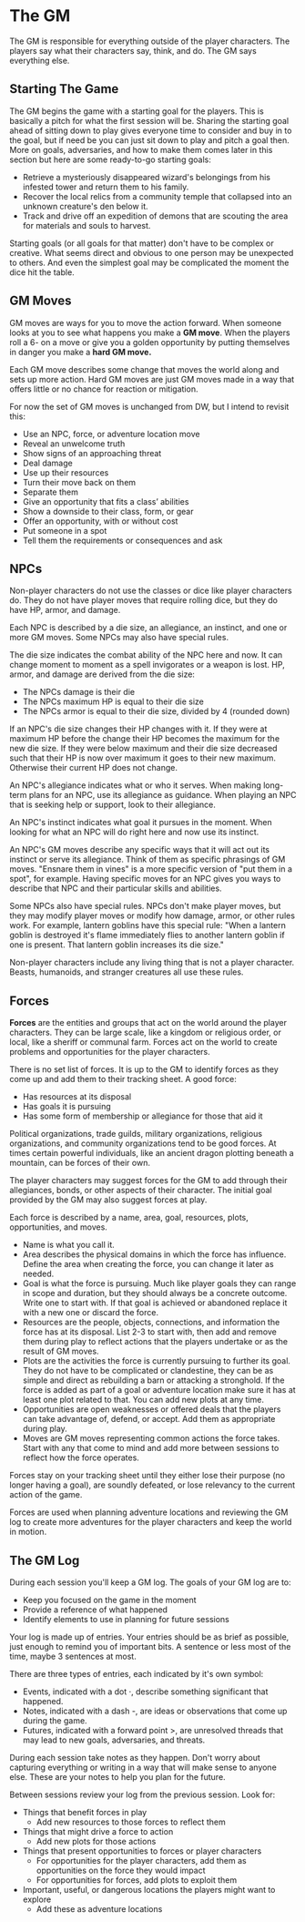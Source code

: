 # The GM

The GM is responsible for everything outside of the player characters. The
players say what their characters say, think, and do. The GM says everything
else.

## Starting The Game

The GM begins the game with a starting goal for the players. This is basically
a pitch for what the first session will be. Sharing the starting goal ahead of
sitting down to play gives everyone time to consider and buy in to the goal,
but if need be you can just sit down to play and pitch a goal then. More on
goals, adversaries, and how to make them comes later in this section but here
are some ready-to-go starting goals:

* Retrieve a mysteriously disappeared wizard's belongings from his infested
  tower and return them to his family.
* Recover the local relics from a community temple that collapsed into an
  unknown creature's den below it.
* Track and drive off an expedition of demons that are scouting the area for
  materials and souls to harvest.

Starting goals (or all goals for that matter) don't have to be complex or
creative. What seems direct and obvious to one person may be unexpected to
others. And even the simplest goal may be complicated the moment the dice hit
the table.

## GM Moves

GM moves are ways for you to move the action forward. When someone looks at you
to see what happens you make a **GM move**. When the players roll a 6- on a
move or give you a golden opportunity by putting themselves in danger you make
a **hard GM move.**

Each GM move describes some change that moves the world along and sets up more
action. Hard GM moves are just GM moves made in a way that offers little or no
chance for reaction or mitigation.

For now the set of GM moves is unchanged from DW, but I intend to revisit this:

* Use an NPC, force, or adventure location move
* Reveal an unwelcome truth
* Show signs of an approaching threat
* Deal damage
* Use up their resources
* Turn their move back on them
* Separate them
* Give an opportunity that fits a class’ abilities
* Show a downside to their class, form, or gear
* Offer an opportunity, with or without cost
* Put someone in a spot
* Tell them the requirements or consequences and ask

## NPCs

Non-player characters do not use the classes or dice like player characters do.
They do not have player moves that require rolling dice, but they do have HP,
armor, and damage.

Each NPC is described by a die size, an allegiance, an instinct, and one or
more GM moves. Some NPCs may also have special rules.

The die size indicates the combat ability of the NPC here and now. It can
change moment to moment as a spell invigorates or a weapon is lost. HP, armor,
and damage are derived from the die size:

* The NPCs damage is their die
* The NPCs maximum HP is equal to their die size
* The NPCs armor is equal to their die size, divided by 4 (rounded down)

If an NPC's die size changes their HP changes with it. If they were at maximum
HP before the change their HP becomes the maximum for the new die size. If they
were below maximum and their die size decreased such that their HP is now over
maximum it goes to their new maximum. Otherwise their current HP does not
change.

An NPC's allegiance indicates what or who it serves. When making long-term
plans for an NPC, use its allegiance as guidance. When playing an NPC that is
seeking help or support, look to their allegiance.

An NPC's instinct indicates what goal it pursues in the moment. When looking
for what an NPC will do right here and now use its instinct.

An NPC's GM moves describe any specific ways that it will act out its instinct
or serve its allegiance. Think of them as specific phrasings of GM moves.
"Ensnare them in vines" is a more specific version of "put them in a spot", for
example. Having specific moves for an NPC gives you ways to describe that NPC
and their particular skills and abilities.

Some NPCs also have special rules. NPCs don't make player moves, but they may
modify player moves or modify how damage, armor, or other rules work. For
example, lantern goblins have this special rule: "When a lantern goblin is
destroyed it's flame immediately flies to another lantern goblin if one is
present. That lantern goblin increases its die size."

Non-player characters include any living thing that is not a player character.
Beasts, humanoids, and stranger creatures all use these rules.

## Forces

**Forces** are the entities and groups that act on the world around the player
characters. They can be large scale, like a kingdom or religious order, or
local, like a sheriff or communal farm. Forces act on the world to create
problems and opportunities for the player characters.

There is no set list of forces. It is up to the GM to identify forces as they
come up and add them to their tracking sheet. A good force:

* Has resources at its disposal
* Has goals it is pursuing
* Has some form of membership or allegiance for those that aid it

Political organizations, trade guilds, military organizations, religious
organizations, and community organizations tend to be good forces. At times
certain powerful individuals, like an ancient dragon plotting beneath a
mountain, can be forces of their own.

The player characters may suggest forces for the GM to add through their
allegiances, bonds, or other aspects of their character. The initial goal
provided by the GM may also suggest forces at play.

Each force is described by a name, area, goal, resources, plots, opportunities,
and moves.

* Name is what you call it.
* Area describes the physical domains in which the force has influence. Define
  the area when creating the force, you can change it later as needed.
* Goal is what the force is pursuing. Much like player goals they can range in
  scope and duration, but they should always be a concrete outcome. Write one
  to start with. If that goal is achieved or abandoned replace it with a new
  one or discard the force.
* Resources are the people, objects, connections, and information the force has
  at its disposal. List 2-3 to start with, then add and remove them during play
  to reflect actions that the players undertake or as the result of GM moves.
* Plots are the activities the force is currently pursuing to further its goal.
  They do not have to be complicated or clandestine, they can be as simple and
  direct as rebuilding a barn or attacking a stronghold. If the force is added
  as part of a goal or adventure location make sure it has at least one plot
  related to that. You can add new plots at any time.
* Opportunities are open weaknesses or offered deals that the players can take
  advantage of, defend, or accept. Add them as appropriate during play.
* Moves are GM moves representing common actions the force takes. Start with
  any that come to mind and add more between sessions to reflect how the force
  operates.

Forces stay on your tracking sheet until they either lose their purpose (no
longer having a goal), are soundly defeated, or lose relevancy to the current
action of the game.

Forces are used when planning adventure locations and reviewing the GM log to
create more adventures for the player characters and keep the world in motion.

## The GM Log

During each session you'll keep a GM log. The goals of your GM log are to:

* Keep you focused on the game in the moment
* Provide a reference of what happened
* Identify elements to use in planning for future sessions

Your log is made up of entries. Your entries should be as brief as possible,
just enough to remind you of important bits. A sentence or less most of the
time, maybe 3 sentences at most.

There are three types of entries, each indicated by it's own symbol:

* Events, indicated with a dot ·, describe something significant that happened.
* Notes, indicated with a dash -, are ideas or observations that come up during
  the game.
* Futures, indicated with a forward point >, are unresolved threads that may
  lead to new goals, adversaries, and threats.

During each session take notes as they happen. Don't worry about capturing
everything or writing in a way that will make sense to anyone else. These are
your notes to help you plan for the future.

Between sessions review your log from the previous session. Look for:

* Things that benefit forces in play
  * Add new resources to those forces to reflect them
* Things that might drive a force to action
  * Add new plots for those actions
* Things that present opportunities to forces or player characters
  * For opportunities for the player characters, add them as opportunities on
    the force they would impact
  * For opportunities for forces, add plots to exploit them
* Important, useful, or dangerous locations the players might want to explore
  * Add these as adventure locations
